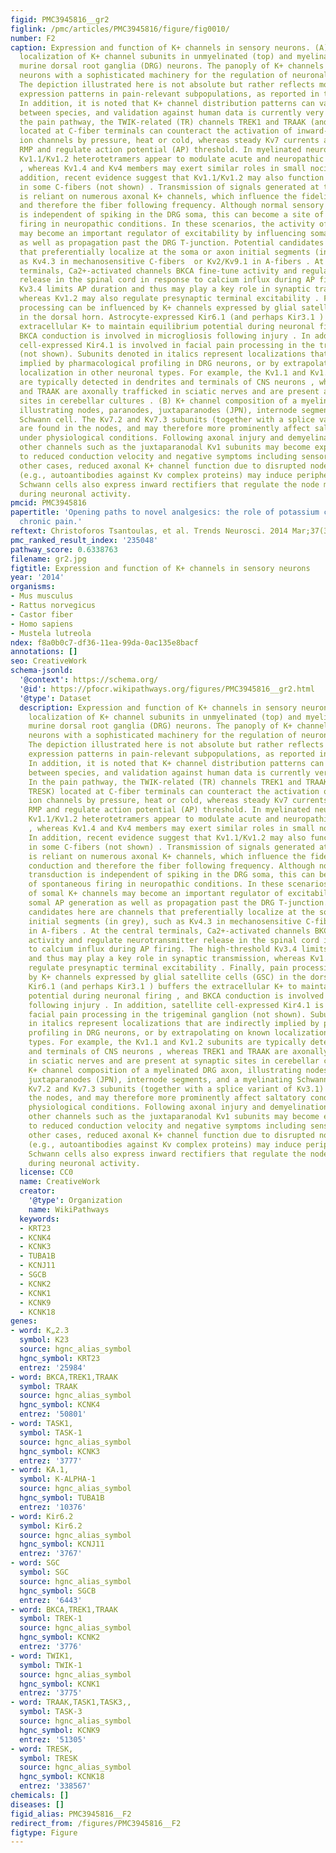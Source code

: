 ```yaml
---
figid: PMC3945816__gr2
figlink: /pmc/articles/PMC3945816/figure/fig0010/
number: F2
caption: Expression and function of K+ channels in sensory neurons. (A) Subcellular
  localization of K+ channel subunits in unmyelinated (top) and myelinated (bottom)
  murine dorsal root ganglia (DRG) neurons. The panoply of K+ channels endows sensory
  neurons with a sophisticated machinery for the regulation of neuronal excitability.
  The depiction illustrated here is not absolute but rather reflects most prominent
  expression patterns in pain-relevant subpopulations, as reported in the literature.
  In addition, it is noted that K+ channel distribution patterns can vary tremendously
  between species, and validation against human data is currently very limited . In
  the pain pathway, the TWIK-related (TR) channels TREK1 and TRAAK (and possibly TRESK)
  located at C-fiber terminals can counteract the activation of inward-conducting
  ion channels by pressure, heat or cold, whereas steady Kv7 currents also stabilize
  RMP and regulate action potential (AP) threshold. In myelinated neurons, low-threshold
  Kv1.1/Kv1.2 heterotetramers appear to modulate acute and neuropathic pain modalities
  , whereas Kv1.4 and Kv4 members may exert similar roles in small nociceptors . In
  addition, recent evidence suggest that Kv1.1/Kv1.2 may also function as mechanoreceptors
  in some C-fibers (not shown) . Transmission of signals generated at the periphery
  is reliant on numerous axonal K+ channels, which influence the fidelity of AP conduction
  and therefore the fiber following frequency. Although normal sensory transduction
  is independent of spiking in the DRG soma, this can become a site of spontaneous
  firing in neuropathic conditions. In these scenarios, the activity of somal K+ channels
  may become an important regulator of excitability by influencing somal AP generation
  as well as propagation past the DRG T-junction. Potential candidates here are channels
  that preferentially localize at the soma or axon initial segments (in grey), such
  as Kv4.3 in mechanosensitive C-fibers  or Kv2/Kv9.1 in A-fibers . At the central
  terminals, Ca2+-activated channels BKCA fine-tune activity and regulate neurotransmitter
  release in the spinal cord in response to calcium influx during AP firing. The high-threshold
  Kv3.4 limits AP duration and thus may play a key role in synaptic transmission,
  whereas Kv1.2 may also regulate presynaptic terminal excitability . Finally, pain
  processing can be influenced by K+ channels expressed by glial satellite cells (GSC)
  in the dorsal horn. Astrocyte-expressed Kir6.1 (and perhaps Kir3.1 ) buffers the
  extracellular K+ to maintain equilibrium potential during neuronal firing , and
  BKCA conduction is involved in microgliosis following injury . In addition, satellite
  cell-expressed Kir4.1 is involved in facial pain processing in the trigeminal ganglion
  (not shown). Subunits denoted in italics represent localizations that are indirectly
  implied by pharmacological profiling in DRG neurons, or by extrapolating on known
  localization in other neuronal types. For example, the Kv1.1 and Kv1.2 subunits
  are typically detected in dendrites and terminals of CNS neurons , whereas TREK1
  and TRAAK are axonally trafficked in sciatic nerves and are present at synaptic
  sites in cerebellar cultures . (B) K+ channel composition of a myelinated DRG axon,
  illustrating nodes, paranodes, juxtaparanodes (JPN), internode segments, and a myelinating
  Schwann cell. The Kv7.2 and Kv7.3 subunits (together with a splice variant of Kv3.1)
  are found in the nodes, and may therefore more prominently affect saltatory conduction
  under physiological conditions. Following axonal injury and demyelination, however,
  other channels such as the juxtaparanodal Kv1 subunits may become exposed, leading
  to reduced conduction velocity and negative symptoms including sensory loss. In
  other cases, reduced axonal K+ channel function due to disrupted node organization
  (e.g., autoantibodies against Kv complex proteins) may induce peripheral hyperexcitability.
  Schwann cells also express inward rectifiers that regulate the node microenvironment
  during neuronal activity.
pmcid: PMC3945816
papertitle: 'Opening paths to novel analgesics: the role of potassium channels in
  chronic pain.'
reftext: Christoforos Tsantoulas, et al. Trends Neurosci. 2014 Mar;37(3):146-158.
pmc_ranked_result_index: '235048'
pathway_score: 0.6338763
filename: gr2.jpg
figtitle: Expression and function of K+ channels in sensory neurons
year: '2014'
organisms:
- Mus musculus
- Rattus norvegicus
- Castor fiber
- Homo sapiens
- Mustela lutreola
ndex: f8a0b0c7-df36-11ea-99da-0ac135e8bacf
annotations: []
seo: CreativeWork
schema-jsonld:
  '@context': https://schema.org/
  '@id': https://pfocr.wikipathways.org/figures/PMC3945816__gr2.html
  '@type': Dataset
  description: Expression and function of K+ channels in sensory neurons. (A) Subcellular
    localization of K+ channel subunits in unmyelinated (top) and myelinated (bottom)
    murine dorsal root ganglia (DRG) neurons. The panoply of K+ channels endows sensory
    neurons with a sophisticated machinery for the regulation of neuronal excitability.
    The depiction illustrated here is not absolute but rather reflects most prominent
    expression patterns in pain-relevant subpopulations, as reported in the literature.
    In addition, it is noted that K+ channel distribution patterns can vary tremendously
    between species, and validation against human data is currently very limited .
    In the pain pathway, the TWIK-related (TR) channels TREK1 and TRAAK (and possibly
    TRESK) located at C-fiber terminals can counteract the activation of inward-conducting
    ion channels by pressure, heat or cold, whereas steady Kv7 currents also stabilize
    RMP and regulate action potential (AP) threshold. In myelinated neurons, low-threshold
    Kv1.1/Kv1.2 heterotetramers appear to modulate acute and neuropathic pain modalities
    , whereas Kv1.4 and Kv4 members may exert similar roles in small nociceptors .
    In addition, recent evidence suggest that Kv1.1/Kv1.2 may also function as mechanoreceptors
    in some C-fibers (not shown) . Transmission of signals generated at the periphery
    is reliant on numerous axonal K+ channels, which influence the fidelity of AP
    conduction and therefore the fiber following frequency. Although normal sensory
    transduction is independent of spiking in the DRG soma, this can become a site
    of spontaneous firing in neuropathic conditions. In these scenarios, the activity
    of somal K+ channels may become an important regulator of excitability by influencing
    somal AP generation as well as propagation past the DRG T-junction. Potential
    candidates here are channels that preferentially localize at the soma or axon
    initial segments (in grey), such as Kv4.3 in mechanosensitive C-fibers  or Kv2/Kv9.1
    in A-fibers . At the central terminals, Ca2+-activated channels BKCA fine-tune
    activity and regulate neurotransmitter release in the spinal cord in response
    to calcium influx during AP firing. The high-threshold Kv3.4 limits AP duration
    and thus may play a key role in synaptic transmission, whereas Kv1.2 may also
    regulate presynaptic terminal excitability . Finally, pain processing can be influenced
    by K+ channels expressed by glial satellite cells (GSC) in the dorsal horn. Astrocyte-expressed
    Kir6.1 (and perhaps Kir3.1 ) buffers the extracellular K+ to maintain equilibrium
    potential during neuronal firing , and BKCA conduction is involved in microgliosis
    following injury . In addition, satellite cell-expressed Kir4.1 is involved in
    facial pain processing in the trigeminal ganglion (not shown). Subunits denoted
    in italics represent localizations that are indirectly implied by pharmacological
    profiling in DRG neurons, or by extrapolating on known localization in other neuronal
    types. For example, the Kv1.1 and Kv1.2 subunits are typically detected in dendrites
    and terminals of CNS neurons , whereas TREK1 and TRAAK are axonally trafficked
    in sciatic nerves and are present at synaptic sites in cerebellar cultures . (B)
    K+ channel composition of a myelinated DRG axon, illustrating nodes, paranodes,
    juxtaparanodes (JPN), internode segments, and a myelinating Schwann cell. The
    Kv7.2 and Kv7.3 subunits (together with a splice variant of Kv3.1) are found in
    the nodes, and may therefore more prominently affect saltatory conduction under
    physiological conditions. Following axonal injury and demyelination, however,
    other channels such as the juxtaparanodal Kv1 subunits may become exposed, leading
    to reduced conduction velocity and negative symptoms including sensory loss. In
    other cases, reduced axonal K+ channel function due to disrupted node organization
    (e.g., autoantibodies against Kv complex proteins) may induce peripheral hyperexcitability.
    Schwann cells also express inward rectifiers that regulate the node microenvironment
    during neuronal activity.
  license: CC0
  name: CreativeWork
  creator:
    '@type': Organization
    name: WikiPathways
  keywords:
  - KRT23
  - KCNK4
  - KCNK3
  - TUBA1B
  - KCNJ11
  - SGCB
  - KCNK2
  - KCNK1
  - KCNK9
  - KCNK18
genes:
- word: K„2.3
  symbol: K23
  source: hgnc_alias_symbol
  hgnc_symbol: KRT23
  entrez: '25984'
- word: BKCA,TREK1,TRAAK
  symbol: TRAAK
  source: hgnc_alias_symbol
  hgnc_symbol: KCNK4
  entrez: '50801'
- word: TASK1,
  symbol: TASK-1
  source: hgnc_alias_symbol
  hgnc_symbol: KCNK3
  entrez: '3777'
- word: KA.1,
  symbol: K-ALPHA-1
  source: hgnc_alias_symbol
  hgnc_symbol: TUBA1B
  entrez: '10376'
- word: Kir6.2
  symbol: Kir6.2
  source: hgnc_alias_symbol
  hgnc_symbol: KCNJ11
  entrez: '3767'
- word: SGC
  symbol: SGC
  source: hgnc_alias_symbol
  hgnc_symbol: SGCB
  entrez: '6443'
- word: BKCA,TREK1,TRAAK
  symbol: TREK-1
  source: hgnc_alias_symbol
  hgnc_symbol: KCNK2
  entrez: '3776'
- word: TWIK1,
  symbol: TWIK-1
  source: hgnc_alias_symbol
  hgnc_symbol: KCNK1
  entrez: '3775'
- word: TRAAK,TASK1,TASK3,,
  symbol: TASK-3
  source: hgnc_alias_symbol
  hgnc_symbol: KCNK9
  entrez: '51305'
- word: TRESK,
  symbol: TRESK
  source: hgnc_alias_symbol
  hgnc_symbol: KCNK18
  entrez: '338567'
chemicals: []
diseases: []
figid_alias: PMC3945816__F2
redirect_from: /figures/PMC3945816__F2
figtype: Figure
---
```

